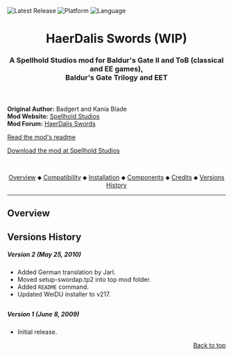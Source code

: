 
![Latest Release](https://img.shields.io/github/v/release/SpellholdStudios/HaerDalis_Swords?include_prereleases&color=darkred)<a name="top" id="top"> </a>
![Platform](https://img.shields.io/static/v1?label=platform&message=windows%20%7C%20macos%20%7C%20linux&color=informational)
![Language](https://img.shields.io/static/v1?label=language&message=English%20%7C%20French%20%7C%20German%20%7C%20Russian&color=limegreen)

<div align="center"><h1></a>HaerDalis Swords (WIP)</h1>

<h3>A Spellhold Studios mod for Baldur's Gate II and ToB (classical and EE games),<br>
Baldur's Gate Trilogy and EET<h3>

</div><br />


**Original Author:** Badgert and Kania Blade  
**Mod Website:** <a href="http://www.shsforums.net/forum/234-miscellaneous-released-mods/">Spellhold Studios</a>  
**Mod Forum:** <a href="">HaerDalis Swords</a>  


[Read the mod's readme]()

[Download the mod at Spellhold Studios](http://www.shsforums.net/files/file/804-haerdalis-swords/)<br>

&nbsp;

<div align="center">
<a href="#intro">Overview</a> &#x2B25; <a href="#compat">Compatibility</a> &#x2B25; <a href="#installation">Installation</a> &#x2B25; <a href="#components">Components</a> &#x2B25; <a href="#credits">Credits</a> &#x2B25; <a href="#versions">Versions History</a></br>
</div>

<hr>


## <a name="intro" id="intro"></a>Overview


## <a name="versions" id="versions"></a>Versions History

##### Version 2 (May 25, 2010)

- Added German translation by Jarl.
- Moved setup-swordap.tp2 into top mod folder.
- Added `README` command.
- Updated WeiDU installer to v217.

## 

##### Version 1 (June 8, 2009)

- Initial release.
<div align="right"><a href="#top">Back to top</a></div>
